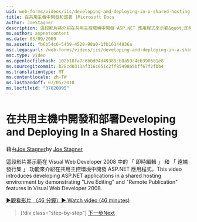 ```yaml
---
uid: web-forms/videos/iis/developing-and-deploying-in-a-shared-hosting
title: 在共用主機中開發和部署 |Microsoft Docs
author: JoeStagner
description: 這段影片將介紹在共用主控環境中開發 ASP.NET 應用程式來示範&quot;即時編輯&quot;和&quot;遠端的發行集 （& s)...
ms.author: aspnetcontent
ms.date: 03/09/2009
ms.assetid: fb6b54c6-5459-4528-98a0-1fb16144836a
msc.legacyurl: /web-forms/videos/iis/developing-and-deploying-in-a-shared-hosting
msc.type: video
ms.openlocfilehash: 102b18fa7c6b0d04d49389cb8a59c4eb390681e8
ms.sourcegitcommit: b28cd0313af316c051c2ff8549865bff67f2fbb4
ms.translationtype: MT
ms.contentlocale: zh-TW
ms.lasthandoff: 07/05/2018
ms.locfileid: "37820995"
---
```

<a name="developing-and-deploying-in-a-shared-hosting"></a><span data-ttu-id="d2137-103">在共用主機中開發和部署</span><span class="sxs-lookup"><span data-stu-id="d2137-103">Developing and Deploying In a Shared Hosting</span></span>
====================
<span data-ttu-id="d2137-104">藉由[Joe Stagner](https://github.com/JoeStagner)</span><span class="sxs-lookup"><span data-stu-id="d2137-104">by [Joe Stagner](https://github.com/JoeStagner)</span></span>

<span data-ttu-id="d2137-105">這段影片將示範在 Visual Web Developer 2008 中的 「 即時編輯 」 和 「 遠端發行集 」 功能來介紹在共用主控環境中開發 ASP.NET 應用程式。</span><span class="sxs-lookup"><span data-stu-id="d2137-105">This video introduces developing ASP.NET applications in a shared hosting environment by demonstrating "Live Editing" and "Remote Publication" features in Visual Web Developer 2008.</span></span>

[<span data-ttu-id="d2137-106">&#9654;觀看影片 （46 分鐘）</span><span class="sxs-lookup"><span data-stu-id="d2137-106">&#9654; Watch video (46 minutes)</span></span>](https://channel9.msdn.com/Blogs/ASP-NET-Site-Videos/developing-and-deploying-in-a-shared-hosting)

> [!div class="step-by-step"]
> [<span data-ttu-id="d2137-107">下一步</span><span class="sxs-lookup"><span data-stu-id="d2137-107">Next</span></span>](working-with-iis7-deligated-admin.md)

